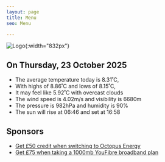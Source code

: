 ```yaml
---
layout: page
title: Menu
seo: Menu

---
```


![Logo](/images/logo.jpg){:width="832px"}

<!-- weather_marker starts -->
## On Thursday, 23 October 2025

- The average temperature today is 8.31˚C,
- With highs of 8.86˚C and lows of 8.15˚C,
- It may feel like 5.92˚C with overcast clouds
- The wind speed is 4.02m/s and visibility is 6680m
- The pressure is 982hPa and humidity is 90%
- The sun will rise at 06:46 and set at 16:58

<!-- weather_marker ends -->

## Sponsors

- [Get £50 credit when switching to Octopus Energy](https://bit.ly/3oD1nnS)
- [Get £75 when taking a 1000mb YouFibre broadband plan](https://aklam.io/91zWhU?)
